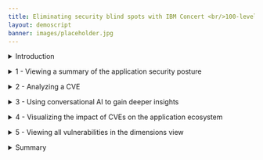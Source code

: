 ```yaml
---
title: Eliminating security blind spots with IBM Concert <br/>100-level live demo
layout: demoscript
banner: images/placeholder.jpg
---
```


<span id="top"></span>

<details markdown="1">

<summary>Introduction</summary>

As enterprises develop and deploy an increasing number of software applications, they face significant risks and challenges related to security vulnerabilities and compliance issues.

Leveraging data from various tools, IBM Concert empowers security managers to gain a comprehensive view of vulnerabilities across their homegrown application landscape. Using Concert’s advanced gen AI analytics engine, we can accurately assess vulnerability risk tailored to each customer's specific environment. Concert identifies potential threats, evaluates their impact, and provides actionable recommendations to prioritize and mitigate risks effectively.

Let’s delve into how IBM Concert helps manage vulnerabilities and enhances your security posture.

<br/>

</details>

<p/>

<details markdown="1">

<summary>1 - Viewing a summary of the application security posture</summary>

<br/>

| **1.1** | **Placeholder** |
| :--- | :--- |
| **Narration** | The security manager at Focus Financial is overwhelmed with a backlog of 20,000 CVEs, struggling to manage vulnerabilities across applications hosted in diverse environments. With the recent adoption of a microservices architecture, the complexity has surged as these applications now span multiple servers and cloud providers. This shift has introduced significant challenges in security and vulnerability management, making it crucial to find an intelligent way to prioritize and address these CVEs. |
| **Action** &nbsp; 1.1.1 | Show the **Home** page, which you opened during demo preparation. <br/> <img src="images/1-1-1.png" width="800" /> |
| **Narration** | Upon logging into Concert, the security manager is presented with a circular dashboard, featuring arc slices that represent different aspects of the application landscape. The vulnerability summary is prominently highlighted by default, providing an immediate overview of his risk posture. <br/><br/> The right section provides a high-level overview of key vulnerability metrics, such as the number of total unique CVEs, the number of Priority 1, 2 and 3 CVEs, and more. |
| **Action** &nbsp; 1.1.2 | Scroll down the home page to show the **Most vulnerable applications** and **Prioritized CVEs impacting public access points** graphs. <br/> <img src="images/1-1-2.png" width="800" /> |
| **Narration** | Scrolling down the home page, the security manager can see visual representations with a bar chart showing his most vulnerable applications on the left, and the prioritized CVEs impacting public access points on the right. |
| **Action** &nbsp; 1.1.3 | Scroll down the home page to show the **Highest prioritiy CVEs** table. <br/> <img src="images/1-1-3.png" width="800" /> |
| **Narration** | Finally, at the bottom of the home page, the security manager can see a table with the top five vulnerabilities displayed in order of priority. |

**[Go to top](#top)**

<br/><br/>

</details>

<p/>

<details markdown="1">

<summary>2 - Analyzing a CVE</summary>

<br/>

| **2.1** | **Placeholder** |
| :--- | :--- |
| **Action** &nbsp; 2.1.1 | Click **CVE-2022-42889**. <br/> <img src="images/2-1-1.png" width="800" /> <br/><br/> The following screen will appear: <br/> <img src="images/2-1-2.png" width="800" /> |
| **Narration** | The security manager selects a CVE to view the details and sees the "blast radius" showing each image and repository where the vulnerable code is deployed. <br/><br/> The CVE view provides the security manager with a summary of the issue, the industry-defined generic CVSS score, and a custom Concert risk score. Instead of relying on generic assessments, Concert uses gen AI to correlate vulnerability data using multiple risk vectors to analyze complex chains of application dependencies and uncover the highest severity risks in an organization’s specific environment. This enables Concert to generate a score based on the actual exposure in their specific application environment. Concert then uses the details of the specific environment, along with proprietary threat intelligence and business criticality, to calculate the risk posed by each vulnerability. |

**[Go to top](#top)**

<br/><br/>

</details>

<p/>

<details markdown="1">

<summary>3 - Using conversational AI to gain deeper insights</summary>

<br/>

| **3.1** | **Placeholder** |
| :--- | :--- |
| **Action** &nbsp; 3.1.1 | Click **Ask watsonx**. <br/> <img src="images/3-1-1.png" width="800" /> |
| **Narration** | Concert’s interactive chatbot uses generative AI to dig deeper into Concert’s specific suggestions and explain the potential impact and remediation of each issue. The chatbot uses IBM’s Granite language model and comes pre-trained to have interactive conversations about application risk. The security manager interactively asks questions about CVE details and engages in a discussion about remediation guidance. Concert responds just as a CVE expert would. |
| **Action** &nbsp; 3.1.2 | Type '**How do I mitigate this CVE?**' in the chatbot. <br/> <img src="images/3-1-2.png" width="800" /> |

**[Go to top](#top)**

<br/><br/>

</details>

<p/>

<details markdown="1">

<summary>4 - Visualizing the impact of CVEs on the application ecosystem</summary>

<br/>

| **4.1** | **Placeholder** |
| :--- | :--- |
| **Action** &nbsp; 4.1.1 | Click the **Prioritized CVEs** switch. <inline-notification text="A red <strong>Prioritized CVEs</strong> section will appear in the diagram."></inline-notification> <br/> <img src="images/4-1-1.png" width="800" /> |
| **Narration** | By clicking on ‘Prioritized CVEs,’ the operations manager sees the higher priority CVEs. The darkest circles represent the most critical CVEs. <br/><br/> Hovering over a CVE highlights the end-to-end exposure path of the CVE from repositories to endpoints. |

**[Go to top](#top)**

<br/><br/>

</details>

<p/>

<details markdown="1">

<summary>5 - Viewing all vulnerabilities in the dimensions view</summary>

<br/>

| **5.1** | **Placeholder** |
| :--- | :--- |
| **Action** &nbsp; 5.1.1 | Placeholder <br/> <img src="images/5-1-1.png" width="800" /> |
| **Narration** |  |

**[Go to top](#top)**

<br/><br/>

</details>

<p/>

<details markdown="1">

<summary>Summary</summary>

Placeholder

**[Go to top](#top)**

<br/><br/>

</details>